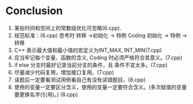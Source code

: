 # Conclusion
1. 某些时间和空间上的常数级优化可忽略(6.cpp).
2. 规范标准：(6.cpp)
   思考时 转移 ->初始化 -> 特例
   Coding 初始化 -> 特例 ->转移
3. C++ 表示最大值和最小值的宏定义为INT_MAX, INT_MIN(7.cpp)
4. 应当牢记每个变量、函数的含义, Coding 时必须严格符合其意义。(7.cpp)
5. if else 分支时最好记录当前分支的条件，且 条件不宜太多。(7.cpp)
6. 尽量减少代码复用，增加接口复用。(7.cpp)
7. 读题后一定要看测试用例看自己有没有读错题目。(8.cpp)
8. 使用的变量一定要区分含义，使用的变量一定要符合含义。(多次赋值的变量要更换名字(引用)。) (8.cpp)